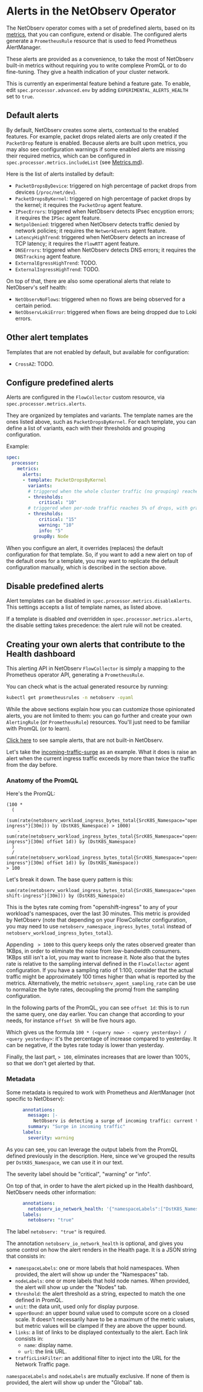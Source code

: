 # Alerts in the NetObserv Operator

The NetObserv operator comes with a set of predefined alerts, based on its [metrics](./Metrics.md), that you can configure, extend or disable.
The configured alerts generate a `PrometheusRule` resource that is used to feed Prometheus AlertManager.

These alerts are provided as a convenience, to take the most of NetObserv built-in metrics without requiring you to write complexe PromQL or to do fine-tuning. They give a health indication of your cluster network.

This is currently an experimental feature behind a feature gate. To enable, edit `spec.processor.advanced.env` by adding `EXPERIMENTAL_ALERTS_HEALTH` set to `true`.

## Default alerts

By default, NetObserv creates some alerts, contextual to the enabled features. For example, packet drops related alerts are only created if the `PacketDrop` feature is enabled. Because alerts are built upon metrics, you may also see configuration warnings if some enabled alerts are missing their required metrics, which can be configured in `spec.processor.metrics.includeList` (see [Metrics.md](./Metrics.md)).

Here is the list of alerts installed by default:

- `PacketDropsByDevice`: triggered on high percentage of packet drops from devices (`/proc/net/dev`).
- `PacketDropsByKernel`: triggered on high percentage of packet drops by the kernel; it requires the `PacketDrop` agent feature.
- `IPsecErrors`: triggered when NetObserv detects IPsec encyption errors; it requires the `IPSec` agent feature.
- `NetpolDenied`: triggered when NetObserv detects traffic denied by network policies; it requires the `NetworkEvents` agent feature.
- `LatencyHighTrend`: triggered when NetObserv detects an increase of TCP latency; it requires the `FlowRTT` agent feature.
- `DNSErrors`: triggered when NetObserv detects DNS errors; it requires the `DNSTracking` agent feature.
- `ExternalEgressHighTrend`: TODO.
- `ExternalIngressHighTrend`: TODO.

On top of that, there are also some operational alerts that relate to NetObserv's self health:

- `NetObservNoFlows`: triggered when no flows are being observed for a certain period.
- `NetObservLokiError`: triggered when flows are being dropped due to Loki errors.

## Other alert templates

Templates that are not enabled by default, but available for configuration:

- `CrossAZ`: TODO.

## Configure predefined alerts

Alerts are configured in the `FlowCollector` custom resource, via `spec.processor.metrics.alerts`.

They are organized by templates and variants. The template names are the ones listed above, such as `PacketDropsByKernel`. For each template, you can define a list of variants, each with their thresholds and grouping configuration.

Example:

```yaml
spec:
  processor:
    metrics:
      alerts:
      - template: PacketDropsByKernel
        variants:
        # triggered when the whole cluster traffic (no grouping) reaches 10% of drops
        - thresholds:
            critical: "10"
        # triggered when per-node traffic reaches 5% of drops, with gradual severity
        - thresholds:
            critical: "15"
            warning: "10"
            info: "5"
          groupBy: Node
```

When you configure an alert, it overrides (replaces) the default configuration for that template. So, if you want to add a new alert on top of the default ones for a template, you may want to replicate the default configuration manually, which is described in the section above.

## Disable predefined alerts

Alert templates can be disabled in `spec.processor.metrics.disableAlerts`. This settings accepts a list of template names, as listed above.

If a template is disabled _and_ overridden in `spec.processor.metrics.alerts`, the disable setting takes precedence: the alert rule will not be created.

## Creating your own alerts that contribute to the Health dashboard

This alerting API in NetObserv `FlowCollector` is simply a mapping to the Prometheus operator API, generating a `PrometheusRule`.

You can check what is the actual generated resource by running:

```bash
kubectl get prometheusrules -n netobserv -oyaml
```

While the above sections explain how you can customize those opinionated alerts, you are not limited to them: you can go further and create your own `AlertingRule` (or `PrometheusRule`) resources. You'll just need to be familiar with PromQL (or to learn).

[Click here](../config/samples/alerts) to see sample alerts, that are not built-in NetObserv.

Let's take the [incoming-traffic-surge](../config/samples/alerts/incoming-traffic-surge.yaml) as an example. What it does is raise an alert when the current ingress traffic exceeds by more than twice the traffic from the day before.

### Anatomy of the PromQL

Here's the PromQL:

```
(100 *
  (
    (sum(rate(netobserv_workload_ingress_bytes_total{SrcK8S_Namespace="openshift-ingress"}[30m])) by (DstK8S_Namespace) > 1000)
    - sum(rate(netobserv_workload_ingress_bytes_total{SrcK8S_Namespace="openshift-ingress"}[30m] offset 1d)) by (DstK8S_Namespace)
  )
  / sum(rate(netobserv_workload_ingress_bytes_total{SrcK8S_Namespace="openshift-ingress"}[30m] offset 1d)) by (DstK8S_Namespace))
> 100
```

Let's break it down. The base query pattern is this:

`sum(rate(netobserv_workload_ingress_bytes_total{SrcK8S_Namespace="openshift-ingress"}[30m])) by (DstK8S_Namespace)`

This is the bytes rate coming from "openshift-ingress" to any of your workload's namespaces, over the last 30 minutes. This metric is provided by NetObserv (note that depending on your FlowCollector configuration, you may need to use `netobserv_namespace_ingress_bytes_total` instead of `netobserv_workload_ingress_bytes_total`).

Appending ` > 1000` to this query keeps only the rates observed greater than 1KBps, in order to eliminate the noise from low-bandwidth consumers. 1KBps still isn't a lot, you may want to increase it. Note also that the bytes rate is relative to the sampling interval defined in the `FlowCollector` agent configuration. If you have a sampling ratio of 1:100, consider that the actual traffic might be approximately 100 times higher than what is reported by the metrics. Alternatively, the metric `netobserv_agent_sampling_rate` can be use to normalize the byte rates, decoupling the promql from the sampling configuration.

In the following parts of the PromQL, you can see `offset 1d`: this is to run the same query, one day earlier. You can change that according to your needs, for instance `offset 5h` will be five hours ago.

Which gives us the formula `100 * (<query now> - <query yesterday>) / <query yesterday>`: it's the percentage of increase compared to yesterday. It can be negative, if the bytes rate today is lower than yesterday.

Finally, the last part, `> 100`, eliminates increases that are lower than 100%, so that we don't get alerted by that.

### Metadata

Some metadata is required to work with Prometheus and AlertManager (not specific to NetObserv):

```yaml
      annotations:
        message: |-
          NetObserv is detecting a surge of incoming traffic: current traffic to {{ $labels.DstK8S_Namespace }} has increased by more than 100% since yesterday.
        summary: "Surge in incoming traffic"
      labels:
        severity: warning
```

As you can see, you can leverage the output labels from the PromQL defined previously in the description. Here, since we've grouped the results per `DstK8S_Namespace`, we can use it in our text.

The severity label should be "critical", "warning" or "info".

On top of that, in order to have the alert picked up in the Health dashboard, NetObserv needs other information:

```yaml
      annotations:
        netobserv_io_network_health: '{"namespaceLabels":["DstK8S_Namespace"],"threshold":"100","unit":"%","upperBound":"500"}'
      labels:
        netobserv: "true"
```

The label `netobserv: "true"` is required.

The annotation `netobserv_io_network_health` is optional, and gives you some control on how the alert renders in the Health page. It is a JSON string that consists in:
- `namespaceLabels`: one or more labels that hold namespaces. When provided, the alert will show up under the "Namespaces" tab.
- `nodeLabels`: one or more labels that hold node names. When provided, the alert will show up under the "Nodes" tab.
- `threshold`: the alert threshold as a string, expected to match the one defined in PromQL.
- `unit`: the data unit, used only for display purpose.
- `upperBound`: an upper bound value used to compute score on a closed scale. It doesn't necessarily have to be a maximum of the metric values, but metric values will be clamped if they are above the upper bound.
- `links`: a list of links to be displayed contextually to the alert. Each link consists in:
  - `name`: display name.
  - `url`: the link URL.
- `trafficLinkFilter`: an additional filter to inject into the URL for the Network Traffic page.

`namespaceLabels` and `nodeLabels` are mutually exclusive. If none of them is provided, the alert will show up under the "Global" tab.

